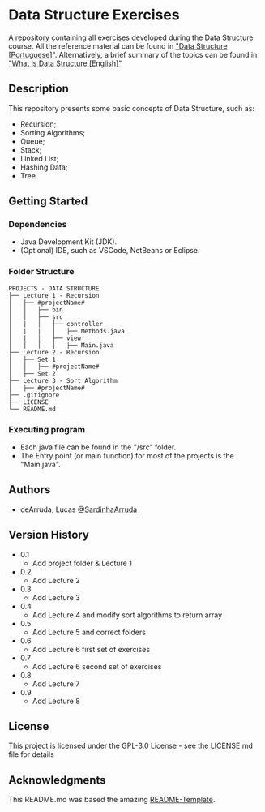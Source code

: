 # Data Structure Exercises

A repository containing all exercises developed during the Data Structure course.
All the reference material can be found in ["Data Structure [Portuguese]"](https://www.leandrocolevati.com.br/materiais?disciplina=4716-003).
Alternatively, a brief summary of the topics can be found in ["What is Data Structure [English]"](https://www.geeksforgeeks.org/what-is-data-structure-types-classifications-and-applications/) 

## Description

This repository presents some basic concepts of Data Structure, such as:
- Recursion;
- Sorting Algorithms;
- Queue;
- Stack;
- Linked List;
- Hashing Data;
- Tree.

## Getting Started

### Dependencies

* Java Development Kit (JDK).
* (Optional) IDE, such as VSCode, NetBeans or Eclipse.

### Folder Structure
````
PROJECTS - DATA STRUCTURE
├── Lecture 1 - Recursion
│   ├── #projectName#
│   │   ├── bin
│   │   ├── src
│   |   │   ├── controller
│   |   |   │   ├── Methods.java
│   |   │   ├── view
│   |   |   │   ├── Main.java
├── Lecture 2 - Recursion
│   ├── Set 1
│   │   ├── #projectName#
│   ├── Set 2
├── Lecture 3 - Sort Algorithm
│   ├── #projectName#
├── .gitignore
├── LICENSE
└── README.md
````

### Executing program

* Each java file can be found in the "/src" folder.
* The Entry point (or main function) for most of the projects is the "Main.java".

## Authors

 - deArruda, Lucas [@SardinhaArruda](https://twitter.com/SardinhaArruda)

## Version History

* 0.1
    * Add project folder & Lecture 1
* 0.2
    * Add Lecture 2
* 0.3
    * Add Lecture 3
* 0.4
    * Add Lecture 4 and modify sort algorithms to return array
* 0.5
    * Add Lecture 5 and correct folders
* 0.6
    * Add Lecture 6 first set of exercises 
* 0.7
    * Add Lecture 6 second set of exercises
* 0.8
    * Add Lecture 7
* 0.9
    * Add Lecture 8

## License

This project is licensed under the GPL-3.0 License - see the LICENSE.md file for details

## Acknowledgments

This README.md was based the amazing [README-Template](https://gist.github.com/DomPizzie/7a5ff55ffa9081f2de27c315f5018afc).